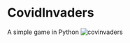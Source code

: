 # CovidInvaders
A simple game in Python
![covinvaders](https://user-images.githubusercontent.com/27980534/148378005-d4c95401-63c0-47b1-9a76-3f16179d66f5.png)
